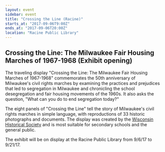 ```yaml
---
layout: event
sidebar: event
title: "Crossing the Line (Racine)"
starts_at: "2017-09-06T9:00Z"
ends_at: "2017-09-06T20:00Z"
location: "Racine Public Library"
---
```


## Crossing the Line: The Milwaukee Fair Housing Marches of 1967-1968 (Exhibit opening) 

The traveling display "Crossing the Line: The Milwaukee Fair Housing Marches of 1967-1968" commemorates the 50th anniversary of Milwaukee's civil rights marches by examining the practices and prejudices that led to segregation in Milwaukee and chronicling the school desegregation and fair housing movements of the 1960s. It also asks the question, "What can you do to end segregation today?"
 
The eight panels of "Crossing the Line" tell the story of Milwaukee's civil rights marches in simple language, with reproductions of 33 historic photographs and documents. The display was created by the [Wisconsin Historical Society](https://www.wisconsinhistory.org//Records/Article/CS15090) and is most suitable for secondary schools and the general public.
 
The exhibit will be on display at the Racine Public Library from 9/6/17 to 9/21/17.
